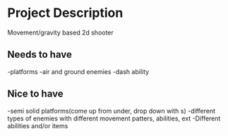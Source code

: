 # Project Description

Movement/gravity based 2d shooter

## Needs to have
-platforms
-air and ground enemies
-dash ability

## Nice to have
-semi solid platforms(come up from under, drop down with s)
-different types of enemies with different movement patters, abilities, ext
-Different abilities and/or items


